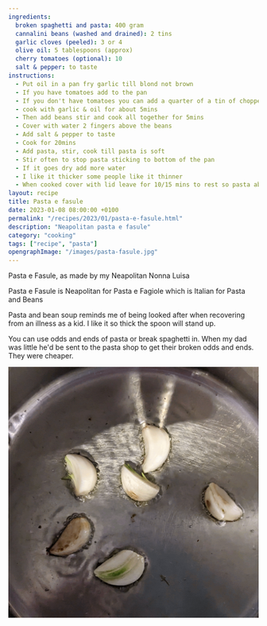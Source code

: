 ```yaml
---
ingredients:
  broken spaghetti and pasta: 400 gram
  cannalini beans (washed and drained): 2 tins
  garlic cloves (peeled): 3 or 4 
  olive oil: 5 tablespoons (approx)
  cherry tomatoes (optional): 10
  salt & pepper: to taste
instructions:
  - Put oil in a pan fry garlic till blond not brown
  - If you have tomatoes add to the pan 
  - If you don't have tomatoes you can add a quarter of a tin of chopped tomatoes or leave them out entirely
  - cook with garlic & oil for about 5mins
  - Then add beans stir and cook all together for 5mins
  - Cover with water 2 fingers above the beans
  - Add salt & pepper to taste
  - Cook for 20mins
  - Add pasta, stir, cook till pasta is soft
  - Stir often to stop pasta sticking to bottom of the pan
  - If it goes dry add more water
  - I like it thicker some people like it thinner
  - When cooked cover with lid leave for 10/15 mins to rest so pasta absorbs the sauce
layout: recipe
title: Pasta e fasule
date: 2023-01-08 08:00:00 +0100
permalink: "/recipes/2023/01/pasta-e-fasule.html"
description: "Neapolitan pasta e fasule"
category: "cooking"
tags: ["recipe", "pasta"]
opengraphImage: "/images/pasta-fasule.jpg"
---
```


Pasta e Fasule, as made by my Neapolitan Nonna Luisa

Pasta e Fasule is Neapolitan for Pasta e Fagiole which is Italian for Pasta and Beans

Pasta and bean soup reminds me of being looked after when recovering from an illness as a kid. I like it so thick the spoon will stand up.

<!--alex disable he-her dad-mom-->
You can use odds and ends of pasta or break spaghetti in. When my dad was little he'd be sent to the pasta shop to get their broken odds and ends. They were cheaper.

![steps in making pasta fasule as a gif](/images/pasta-fasule.gif)
